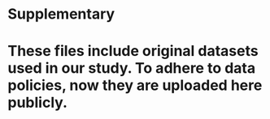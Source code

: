 # Supplementary
# These files include original datasets used in our study. To adhere to data policies, now they are uploaded here publicly.
